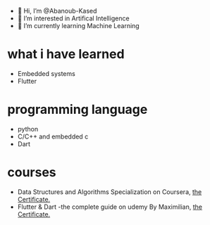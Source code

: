 - 👋 Hi, I’m @Abanoub-Kased
- 👀 I’m interested in Artifical Intelligence
- 🌱 I’m currently learning Machine Learning 
# what i have learned
- Embedded systems
- Flutter
# programming language
- python
- C/C++ and embedded c
- Dart
# courses
- Data Structures and Algorithms Specialization on Coursera, [the Certificate.](https://www.coursera.org/account/accomplishments/specialization/P6MMUJRQXX5L) 
- Flutter & Dart -the complete guide on udemy By Maximilian, [the Certificate.](http://ude.my/UC-cac4abc3-334d-4425-b63c-53c0f4ae8f0a)

